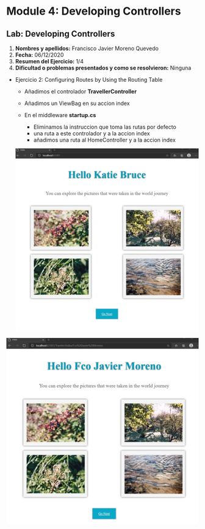 # Module 4: Developing Controllers

## Lab: Developing Controllers

1. **Nombres y apellidos:** Francisco Javier Moreno Quevedo
2. **Fecha:** 06/12/2020
3. **Resumen del Ejercicio:**  1/4
4. **Dificultad o problemas presentados y como se resolvieron:** Ninguna



- Ejercicio 2: Configuring Routes by Using the Routing Table

  - Añadimos el controlador **TravellerController**
  
  - Añadimos un ViewBag en su accion index
  
  - En el middleware **startup.cs**
  
    - Eliminamos la instruccion que toma las rutas por defecto
    - una ruta a este controlador y a la accion index
    - añadimos una ruta al HomeController y a la accion index
  
    
  
  ![](./img/Captura1.jpg)

![](./img/Captura2.jpg)